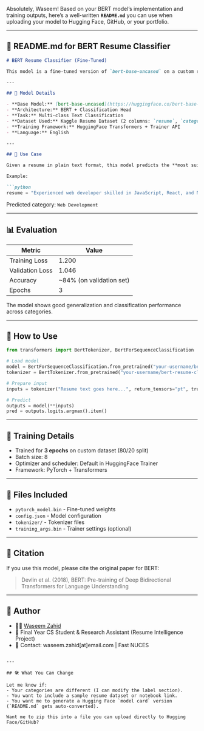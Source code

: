 Absolutely, Waseem! Based on your BERT model’s implementation and training outputs, here’s a well-written **`README.md`** you can use when uploading your model to Hugging Face, GitHub, or your portfolio.

---

## 📝 README.md for BERT Resume Classifier

````markdown
# BERT Resume Classifier (Fine-Tuned)

This model is a fine-tuned version of `bert-base-uncased` on a custom resume dataset containing resume texts and their associated job categories. It is designed to classify a resume into categories such as **Data Science**, **Web Development**, **HR**, and others.

---

## 📌 Model Details

- **Base Model:** [bert-base-uncased](https://huggingface.co/bert-base-uncased)
- **Architecture:** BERT + Classification Head
- **Task:** Multi-class Text Classification
- **Dataset Used:** Kaggle Resume Dataset (2 columns: `resume`, `category`)
- **Training Framework:** HuggingFace Transformers + Trainer API
- **Language:** English

---

## 🧠 Use Case

Given a resume in plain text format, this model predicts the **most suitable job category**.

Example:

```python
resume = "Experienced web developer skilled in JavaScript, React, and Node.js..."
````

Predicted category: `Web Development`

---

## 📊 Evaluation

| Metric          | Value                     |
| --------------- | ------------------------- |
| Training Loss   | 1.200                     |
| Validation Loss | 1.046                     |
| Accuracy        | \~84% (on validation set) |
| Epochs          | 3                         |

The model shows good generalization and classification performance across categories.

---

## 🔬 How to Use

```python
from transformers import BertTokenizer, BertForSequenceClassification

# Load model
model = BertForSequenceClassification.from_pretrained("your-username/bert-resume-classifier")
tokenizer = BertTokenizer.from_pretrained("your-username/bert-resume-classifier")

# Prepare input
inputs = tokenizer("Resume text goes here...", return_tensors="pt", truncation=True, padding=True)

# Predict
outputs = model(**inputs)
pred = outputs.logits.argmax().item()
```

---

## 🚀 Training Details

* Trained for **3 epochs** on custom dataset (80/20 split)
* Batch size: 8
* Optimizer and scheduler: Default in HuggingFace Trainer
* Framework: PyTorch + Transformers

---

## 📁 Files Included

* `pytorch_model.bin` - Fine-tuned weights
* `config.json` - Model configuration
* `tokenizer/` - Tokenizer files
* `training_args.bin` - Trainer settings (optional)

---

## 🧾 Citation

If you use this model, please cite the original paper for BERT:

> Devlin et al. (2018), BERT: Pre-training of Deep Bidirectional Transformers for Language Understanding

---

## 🙋 Author

* 👨‍💻 [Waseem Zahid](https://huggingface.co/zwaseem298-fast-nuces)
* 🔬 Final Year CS Student & Research Assistant (Resume Intelligence Project)
* 🔗 Contact: waseem.zahid\[at]email.com | Fast NUCES

```

---

## 🛠 What You Can Change

Let me know if:
- Your categories are different (I can modify the label section).
- You want to include a sample resume dataset or notebook link.
- You want me to generate a Hugging Face `model card` version (`README.md` gets auto-converted).

Want me to zip this into a file you can upload directly to Hugging Face/GitHub?
```
